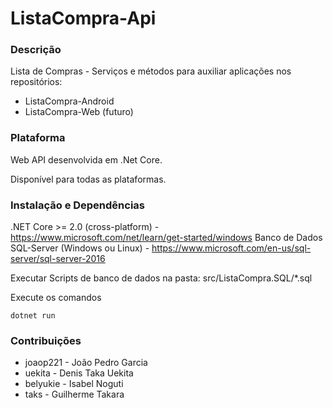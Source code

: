 # ListaCompra-Api

### Descrição

Lista de Compras - Serviços e métodos para auxiliar aplicações nos repositórios:
* ListaCompra-Android
* ListaCompra-Web (futuro)

### Plataforma

Web API desenvolvida em .Net Core.

Disponível para todas as plataformas.

### Instalação e Dependências

.NET Core >= 2.0 (cross-platform) - https://www.microsoft.com/net/learn/get-started/windows
Banco de Dados SQL-Server (Windows ou Linux) - https://www.microsoft.com/en-us/sql-server/sql-server-2016

Executar Scripts de banco de dados na pasta: src/ListaCompra.SQL/*.sql

Execute os comandos

```
dotnet run
```

### Contribuições

* joaop221 - João Pedro Garcia
* uekita - Denis Taka Uekita
* belyukie - Isabel Noguti
* taks - Guilherme Takara
